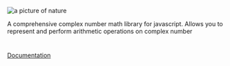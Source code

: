 ![a picture of nature](http://tsolarin.github.io/Spotify-Instant/images/mathplex.png)

A comprehensive complex number math library for javascript.
Allows you to represent and perform arithmetic operations on complex number
#
[Documentation](http://tsolarin.github.io/mathplex-js/docs/index.html)
